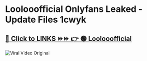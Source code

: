 
 # Loolooofficial Onlyfans Leaked - Update Files 1cwyk

## <h2><a href="https://clipsfans.com/Loolooofficial&ref=git">🔗 Click to LINKS ⏩⏩ 👉 🟢 Loolooofficial </a></h2>

<a href="https://clipsfans.com/Loolooofficial&ref=git" rel="nofollow" data-target="animated-image.originalLink"><img src="https://i.ibb.co.com/xMMVF88/686577567.gif" alt="Viral Video Original" style="max-width: 100%; display: inline-block;" data-target="animated-image.originalImage"></a>


